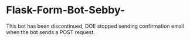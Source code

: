 # Flask-Form-Bot-Sebby-
This bot has been discontinued, DOE stopped sending confirmation email when the bot sends a POST request.
